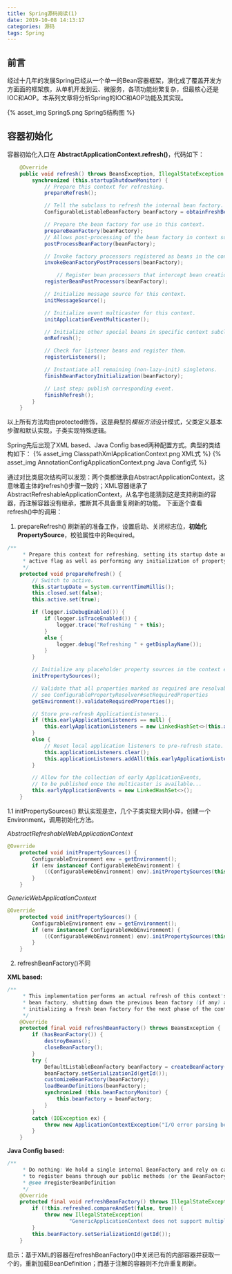 ```yaml
---
title: Spring源码阅读(1)
date: 2019-10-08 14:13:17
categories: 源码
tags: Spring
---
```


## 前言

经过十几年的发展Spring已经从一个单一的Bean容器框架，演化成了覆盖开发方方面面的框架族，从单机开发到云、微服务，各项功能纷繁复杂，但最核心还是IOC和AOP。本系列文章将分析Spring的IOC和AOP功能及其实现。

{% asset_img Spring5.png Spring5结构图 %}

## 容器初始化

容器初始化入口在 **AbstractApplicationContext.refresh()**，代码如下：

```java
    @Override
	public void refresh() throws BeansException, IllegalStateException {
		synchronized (this.startupShutdownMonitor) {
			// Prepare this context for refreshing.
			prepareRefresh();

			// Tell the subclass to refresh the internal bean factory.
			ConfigurableListableBeanFactory beanFactory = obtainFreshBeanFactory();

			// Prepare the bean factory for use in this context.
			prepareBeanFactory(beanFactory);
            // Allows post-processing of the bean factory in context subclasses.
			postProcessBeanFactory(beanFactory);

			// Invoke factory processors registered as beans in the context.
			invokeBeanFactoryPostProcessors(beanFactory);

				// Register bean processors that intercept bean creation.
			registerBeanPostProcessors(beanFactory);

			// Initialize message source for this context.
			initMessageSource();

			// Initialize event multicaster for this context.
			initApplicationEventMulticaster();

			// Initialize other special beans in specific context subclasses.
			onRefresh();

			// Check for listener beans and register them.
			registerListeners();

			// Instantiate all remaining (non-lazy-init) singletons.
			finishBeanFactoryInitialization(beanFactory);

			// Last step: publish corresponding event.
			finishRefresh();
        }
    }
```

以上所有方法均由protected修饰，这是典型的*模板方法*设计模式，父类定义基本步骤和默认实现，子类实现特殊逻辑。

Spring先后出现了XML based、Java Config based两种配置方式。典型的类结构如下：
{% asset_img ClasspathXmlApplicationContext.png XML式 %}
{% asset_img AnnotationConfigApplicationContext.png Java Config式 %}

通过对比类层次结构可以发现：两个类都继承自AbstractApplicationContext，这意味着主体的refresh()步骤一致的；XML容器继承了AbstractRefreshableApplicationContext，从名字也能猜到这是支持刷新的容器，而注解容器没有继承，推断其不具备重复刷新的功能。
下面逐个查看refresh()中的调用：

1. prepareRefresh()
刷新前的准备工作，设置启动、关闭标志位，**初始化PropertySource**，校验属性中的Required。

```java
/**
	 * Prepare this context for refreshing, setting its startup date and
	 * active flag as well as performing any initialization of property sources.
	 */
	protected void prepareRefresh() {
		// Switch to active.
		this.startupDate = System.currentTimeMillis();
		this.closed.set(false);
		this.active.set(true);

		if (logger.isDebugEnabled()) {
			if (logger.isTraceEnabled()) {
				logger.trace("Refreshing " + this);
			}
			else {
				logger.debug("Refreshing " + getDisplayName());
			}
		}

		// Initialize any placeholder property sources in the context environment.
		initPropertySources();

		// Validate that all properties marked as required are resolvable:
		// see ConfigurablePropertyResolver#setRequiredProperties
		getEnvironment().validateRequiredProperties();

		// Store pre-refresh ApplicationListeners...
		if (this.earlyApplicationListeners == null) {
			this.earlyApplicationListeners = new LinkedHashSet<>(this.applicationListeners);
		}
		else {
			// Reset local application listeners to pre-refresh state.
			this.applicationListeners.clear();
			this.applicationListeners.addAll(this.earlyApplicationListeners);
		}

		// Allow for the collection of early ApplicationEvents,
		// to be published once the multicaster is available...
		this.earlyApplicationEvents = new LinkedHashSet<>();
	}
```

1.1 initPropertySources()
默认实现是空，几个子类实现大同小异，创建一个Environment，调用初始化方法。

*AbstractRefreshableWebApplicationContext*

```java
@Override
	protected void initPropertySources() {
		ConfigurableEnvironment env = getEnvironment();
		if (env instanceof ConfigurableWebEnvironment) {
			((ConfigurableWebEnvironment) env).initPropertySources(this.servletContext, this.servletConfig);
		}
	}
```

*GenericWebApplicationContext*

```java
@Override
	protected void initPropertySources() {
		ConfigurableEnvironment env = getEnvironment();
		if (env instanceof ConfigurableWebEnvironment) {
			((ConfigurableWebEnvironment) env).initPropertySources(this.servletContext, null);
		}
	}
```


2. refreshBeanFactory()不同

**XML based:**

```java
/**
	 * This implementation performs an actual refresh of this context's underlying
	 * bean factory, shutting down the previous bean factory (if any) and
	 * initializing a fresh bean factory for the next phase of the context's lifecycle.
	 */
	@Override
	protected final void refreshBeanFactory() throws BeansException {
		if (hasBeanFactory()) {
			destroyBeans();
			closeBeanFactory();
		}
		try {
			DefaultListableBeanFactory beanFactory = createBeanFactory();
			beanFactory.setSerializationId(getId());
			customizeBeanFactory(beanFactory);
			loadBeanDefinitions(beanFactory);
			synchronized (this.beanFactoryMonitor) {
				this.beanFactory = beanFactory;
			}
		}
		catch (IOException ex) {
			throw new ApplicationContextException("I/O error parsing bean definition source for " + getDisplayName(), ex);
		}
	}
```

**Java Config based:**

```java
/**
	 * Do nothing: We hold a single internal BeanFactory and rely on callers
	 * to register beans through our public methods (or the BeanFactory's).
	 * @see #registerBeanDefinition
	 */
	@Override
	protected final void refreshBeanFactory() throws IllegalStateException {
		if (!this.refreshed.compareAndSet(false, true)) {
			throw new IllegalStateException(
					"GenericApplicationContext does not support multiple refresh attempts: just call 'refresh' once");
		}
		this.beanFactory.setSerializationId(getId());
	}
```

启示：基于XML的容器在refreshBeanFactory()中关闭已有的内部容器并获取一个的，重新加载BeanDefinition；而基于注解的容器则不允许重复刷新。
